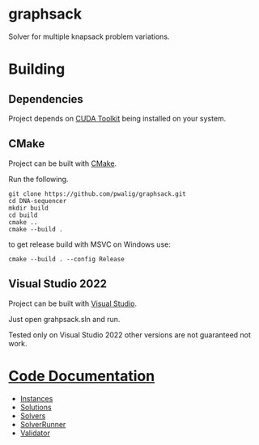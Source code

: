 # graphsack

Solver for multiple knapsack problem variations.

# Building

## Dependencies

Project depends on [CUDA Toolkit](https://developer.nvidia.com/cuda-toolkit) being installed on your system.

## CMake

Project can be built with [CMake](https://cmake.org).

Run the following.

```
git clone https://github.com/pwalig/graphsack.git
cd DNA-sequencer
mkdir build
cd build
cmake ..
cmake --build .
```

to get release build with MSVC on Windows use:
```
cmake --build . --config Release
```

## Visual Studio 2022

Project can be built with [Visual Studio](https://visualstudio.microsoft.com/).

Just open grahpsack.sln and run.

Tested only on Visual Studio 2022 other versions are not guaranteed not work.

# [Code Documentation](./src/README.md)

* [Instances](./src/inst/README.md)
* [Solutions](./src/res/README.md)
* [Solvers](./src/solvers/README.md)
* [SolverRunner](/src/README.md#solver-runner)
* [Validator](/src/README.md#validator)
